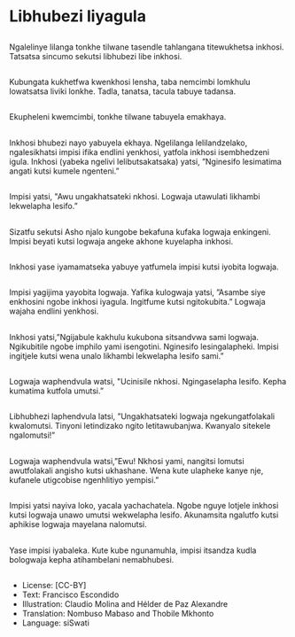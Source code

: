 # Libhubezi liyagula

##
Ngalelinye lilanga tonkhe
tilwane tasendle tahlangana
titewukhetsa inkhosi.
Tatsatsa sincumo sekutsi
libhubezi libe inkhosi.


##
Kubungata kukhetfwa
kwenkhosi lensha, taba
nemcimbi lomkhulu lowatsatsa
liviki lonkhe.
Tadla, tanatsa, tacula tabuye
tadansa.


##
Ekupheleni kwemcimbi, tonkhe
tilwane tabuyela emakhaya.


##
Inkhosi bhubezi nayo yabuyela
ekhaya.
Ngelilanga lelilandzelako,
ngalesikhatsi impisi ifika endlini
yenkhosi, yatfola inkhosi
isembhedzeni igula.
Inkhosi (yabeka ngelivi
lelibutsakatsaka) yatsi,
”Nginesifo lesimatima angati
kutsi kumele ngenteni.”


##
Impisi yatsi, "Awu
ungakhatsateki nkhosi. Logwaja
utawulati likhambi lekwelapha
lesifo.”


##
Sizatfu sekutsi Asho njalo kungobe bekafuna kufaka
logwaja enkingeni. Impisi beyati kutsi logwaja angeke
akhone kuyelapha inkhosi.


##
Inkhosi yase iyamamatseka
yabuye yatfumela impisi kutsi
iyobita logwaja.


##
Impisi yagijima yayobita
logwaja. Yafika kulogwaja yatsi,
”Asambe siye enkhosini ngobe
inkhosi iyagula. Ingitfume kutsi
ngitokubita.”
Logwaja wajaha endlini
yenkhosi.


##
Inkhosi yatsi,”Ngijabule kakhulu
kukubona sitsandvwa sami
logwaja. Ngikubitile ngobe
imphilo yami isengotini.
Nginesifo lesingalapheki. Impisi
ingitjele kutsi wena unalo
likhambi lekwelapha lesifo
sami.”


##
Logwaja waphendvula watsi, "Ucinisile nkhosi.
Ngingaselapha lesifo. Kepha kumatima kutfola umutsi.”


##
Libhubhezi laphendvula latsi,
”Ungakhatsateki logwaja
ngekungatfolakali kwalomutsi.
Tinyoni letindizako ngito
letitawubanjwa.
Kwanyalo sitekele ngalomutsi!”


##
Logwaja waphendvula
watsi,”Ewu! Nkhosi yami,
nangitsi lomutsi awutfolakali
angisho kutsi ukhashane. Wena
kute ulapheke kanye nje,
kufanele utigcobise ngenhlitiyo
yempisi.”


##
Impisi yatsi nayiva loko, yacala
yachachatela. Ngobe nguye
lotjele inkhosi kutsi logwaja
unawo umutsi wekwelapha
lesifo. Akunamsita ngalutfo
kutsi aphikise logwaja mayelana
nalomutsi.


##
Yase impisi iyabaleka.
Kute kube ngunamuhla, impisi
itsandza kudla bologwaja kepha
atihambelani nemabhubesi.


##
* License: [CC-BY]
* Text: Francisco Escondido
* Illustration: Claudio Molina and Hélder de Paz Alexandre
* Translation: Nombuso Mabaso and Thobile Mkhonto
* Language: siSwati

